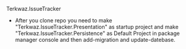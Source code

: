Terkwaz.IssueTracker
- After you clone repo you need to make "Terkwaz.IssueTracker.Presentation" as startup project
and make "Terkwaz.IssueTracker.Persistence" as Default Project in package manager console
and then add-migration and update-datebase. 